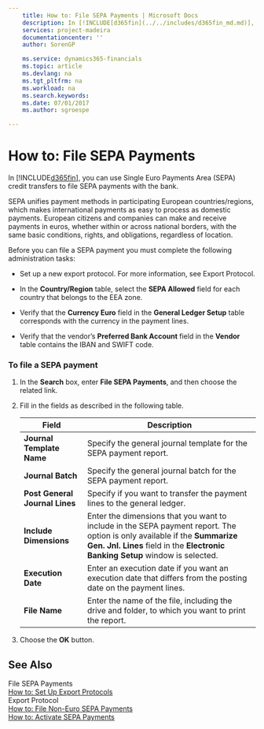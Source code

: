 ```yaml
---
    title: How to: File SEPA Payments | Microsoft Docs
    description: In [!INCLUDE[d365fin](../../includes/d365fin_md.md)], you can use Single Euro Payments Area (SEPA) credit transfers to file SEPA payments with the bank.
    services: project-madeira
    documentationcenter: ''
    author: SorenGP

    ms.service: dynamics365-financials
    ms.topic: article
    ms.devlang: na
    ms.tgt_pltfrm: na
    ms.workload: na
    ms.search.keywords:
    ms.date: 07/01/2017
    ms.author: sgroespe

---
```

# How to: File SEPA Payments
In [!INCLUDE[d365fin](../../includes/d365fin_md.md)], you can use Single Euro Payments Area (SEPA) credit transfers to file SEPA payments with the bank.  
  
 SEPA unifies payment methods in participating European countries/regions, which makes international payments as easy to process as domestic payments. European citizens and companies can make and receive payments in euros, whether within or across national borders, with the same basic conditions, rights, and obligations, regardless of location.  
  
 Before you can file a SEPA payment you must complete the following administration tasks:  
  
-   Set up a new export protocol. For more information, see Export Protocol.  
  
-   In the **Country/Region** table, select the **SEPA Allowed** field for each country that belongs to the EEA zone.  
  
-   Verify that the **Currency Euro** field in the **General Ledger Setup** table corresponds with the currency in the payment lines.  
  
-   Verify that the vendor’s **Preferred Bank Account** field in the **Vendor** table contains the IBAN and SWIFT code.  
  
### To file a SEPA payment  
  
1.  In the **Search** box, enter **File SEPA Payments**, and then choose the related link.  
  
2.  Fill in the fields as described in the following table.  
  
    |Field|Description|  
    |---------------------------------|---------------------------------------|  
    |**Journal Template Name**|Specify the general journal template for the SEPA payment report.|  
    |**Journal Batch**|Specify the general journal batch for the SEPA payment report.|  
    |**Post General Journal Lines**|Specify if you want to transfer the payment lines to the general ledger.|  
    |**Include Dimensions**|Enter the dimensions that you want to include in the SEPA payment report. The option is only available if the **Summarize Gen. Jnl. Lines** field in the **Electronic Banking Setup** window is selected.|  
    |**Execution Date**|Enter an execution date if you want an execution date that differs from the posting date on the payment lines.|  
    |**File Name**|Enter the name of the file, including the drive and folder, to which you want to print the report.|  
  
3.  Choose the **OK** button.  
  
## See Also  
 File SEPA Payments   
 [How to: Set Up Export Protocols](how-to-set-up-export-protocols.md)   
 Export Protocol   
 [How to: File Non-Euro SEPA Payments](how-to-file-non-euro-sepa-payments.md)   
 [How to: Activate SEPA Payments](how-to-activate-sepa-payments.md)